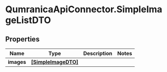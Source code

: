 # QumranicaApiConnector.SimpleImageListDTO

## Properties

Name | Type | Description | Notes
------------ | ------------- | ------------- | -------------
**images** | [**[SimpleImageDTO]**](SimpleImageDTO.md) |  | 


